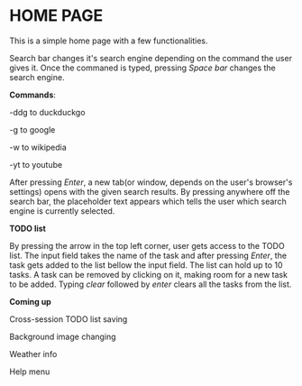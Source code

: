 # HOME PAGE

This is a simple home page with a few functionalities.

Search bar changes it's search engine depending on the command the user gives it.
Once the commaned is typed, pressing _Space bar_ changes the search engine.

**Commands**:

-ddg to duckduckgo

-g to google

-w to wikipedia

-yt to youtube

After pressing _Enter_, a new tab(or window, depends on the user's browser's settings) opens with the given search results.
By pressing anywhere off the search bar, the placeholder text appears which tells the user which search engine is currently selected.

**TODO list**

By pressing the arrow in the top left corner, user gets access to the TODO list.
The input field takes the name of the task and after pressing _Enter_, the task gets added to the list bellow the input field.
The list can hold up to 10 tasks.
A task can be removed by clicking on it, making room for a new task to be added.
Typing _clear_ followed by _enter_ clears all the tasks from the list.

**Coming up**

Cross-session TODO list saving

Background image changing

Weather info

Help menu
